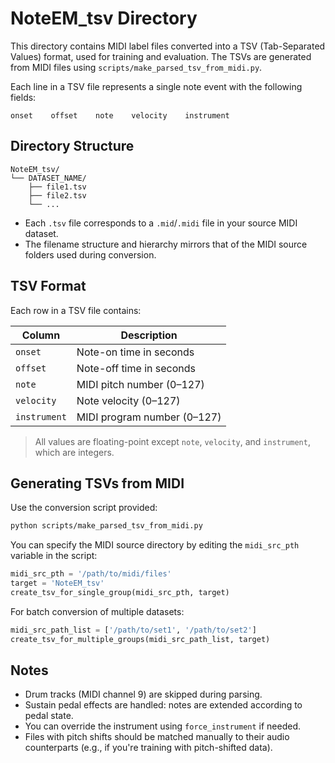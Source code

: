 # NoteEM_tsv Directory

This directory contains MIDI label files converted into a TSV (Tab-Separated Values) format, used for training and evaluation. The TSVs are generated from MIDI files using `scripts/make_parsed_tsv_from_midi.py`.

Each line in a TSV file represents a single note event with the following fields:

```
onset    offset    note    velocity    instrument
```

## Directory Structure

```
NoteEM_tsv/
└── DATASET_NAME/
    ├── file1.tsv
    ├── file2.tsv
    └── ...
```

- Each `.tsv` file corresponds to a `.mid`/`.midi` file in your source MIDI dataset.
- The filename structure and hierarchy mirrors that of the MIDI source folders used during conversion.

## TSV Format

Each row in a TSV file contains:

| Column      | Description                       |
|-------------|-----------------------------------|
| `onset`     | Note-on time in seconds           |
| `offset`    | Note-off time in seconds          |
| `note`      | MIDI pitch number (0–127)         |
| `velocity`  | Note velocity (0–127)             |
| `instrument`| MIDI program number (0–127)       |

> All values are floating-point except `note`, `velocity`, and `instrument`, which are integers.

## Generating TSVs from MIDI

Use the conversion script provided:

```bash
python scripts/make_parsed_tsv_from_midi.py
```

You can specify the MIDI source directory by editing the `midi_src_pth` variable in the script:

```python
midi_src_pth = '/path/to/midi/files'
target = 'NoteEM_tsv'
create_tsv_for_single_group(midi_src_pth, target)
```

For batch conversion of multiple datasets:

```python
midi_src_path_list = ['/path/to/set1', '/path/to/set2']
create_tsv_for_multiple_groups(midi_src_path_list, target)
```

## Notes

- Drum tracks (MIDI channel 9) are skipped during parsing.
- Sustain pedal effects are handled: notes are extended according to pedal state.
- You can override the instrument using `force_instrument` if needed.
- Files with pitch shifts should be matched manually to their audio counterparts (e.g., if you're training with pitch-shifted data).
